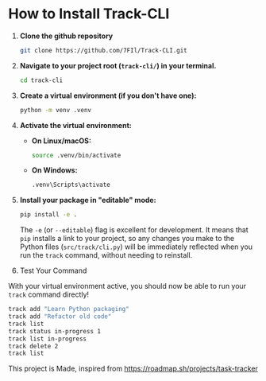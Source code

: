 # How to Install Track-CLI

1. **Clone the github repository**

    ```bash
    git clone https://github.com/7FIl/Track-CLI.git


2.  **Navigate to your project root (`track-cli/`) in your terminal.**

    ```bash
    cd track-cli
    ```

3.  **Create a virtual environment (if you don't have one):**

    ```bash
    python -m venv .venv
    ```

4.  **Activate the virtual environment:**

    * **On Linux/macOS:**
        ```bash
        source .venv/bin/activate
        ```
    * **On Windows:**
        ```cmd
        .venv\Scripts\activate
        ```

5.  **Install your package in "editable" mode:**

    ```bash
    pip install -e .
    ```

    The `-e` (or `--editable`) flag is excellent for development. It means that `pip` installs a link to your project, so any changes you make to the Python files (`src/track/cli.py`) will be immediately reflected when you run the `track` command, without needing to reinstall.

6. Test Your Command

With your virtual environment active, you should now be able to run your `track` command directly!

```bash
track add "Learn Python packaging"
track add "Refactor old code"
track list
track status in-progress 1
track list in-progress
track delete 2
track list
```

This project is Made, inspired from https://roadmap.sh/projects/task-tracker
